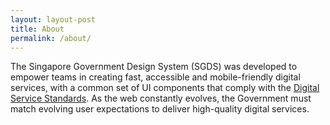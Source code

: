 ```yaml
--- 
layout: layout-post 
title: About
permalink: /about/ 
---
```


The Singapore Government Design System (SGDS) was developed to empower teams in creating fast, accessible and mobile-friendly digital services, with a common set of UI components that comply with the [Digital Service Standards](https://www.tech.gov.sg/digital-service-standards/). As the web constantly evolves, the Government must match evolving user expectations to deliver high-quality digital services.
